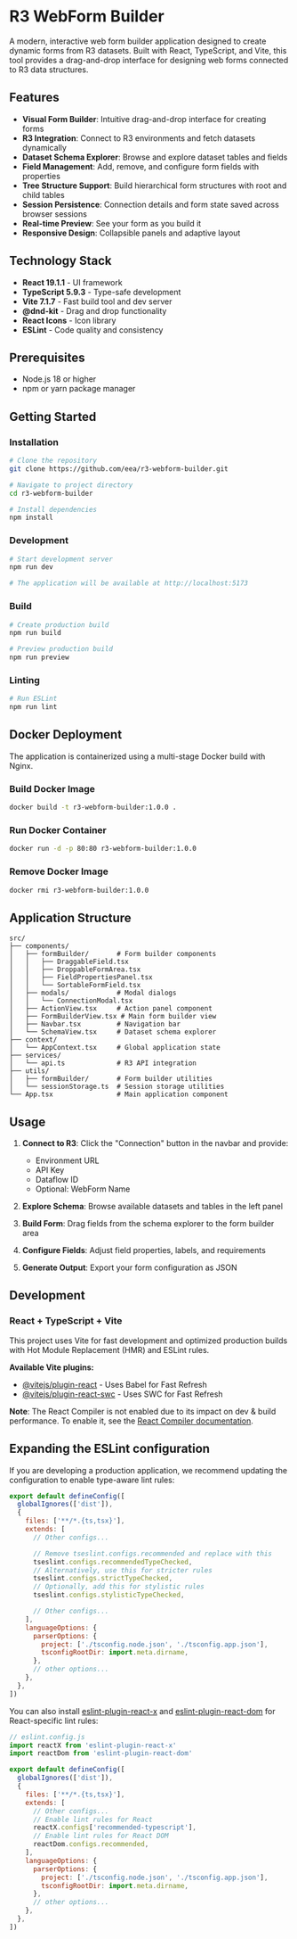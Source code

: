 # R3 WebForm Builder

A modern, interactive web form builder application designed to create dynamic forms from R3 datasets. Built with React, TypeScript, and Vite, this tool provides a drag-and-drop interface for designing web forms connected to R3 data structures.

## Features

- **Visual Form Builder**: Intuitive drag-and-drop interface for creating forms
- **R3 Integration**: Connect to R3 environments and fetch datasets dynamically
- **Dataset Schema Explorer**: Browse and explore dataset tables and fields
- **Field Management**: Add, remove, and configure form fields with properties
- **Tree Structure Support**: Build hierarchical form structures with root and child tables
- **Session Persistence**: Connection details and form state saved across browser sessions
- **Real-time Preview**: See your form as you build it
- **Responsive Design**: Collapsible panels and adaptive layout

## Technology Stack

- **React 19.1.1** - UI framework
- **TypeScript 5.9.3** - Type-safe development
- **Vite 7.1.7** - Fast build tool and dev server
- **@dnd-kit** - Drag and drop functionality
- **React Icons** - Icon library
- **ESLint** - Code quality and consistency

## Prerequisites

- Node.js 18 or higher
- npm or yarn package manager

## Getting Started

### Installation

```bash
# Clone the repository
git clone https://github.com/eea/r3-webform-builder.git

# Navigate to project directory
cd r3-webform-builder

# Install dependencies
npm install
```

### Development

```bash
# Start development server
npm run dev

# The application will be available at http://localhost:5173
```

### Build

```bash
# Create production build
npm run build

# Preview production build
npm run preview
```

### Linting

```bash
# Run ESLint
npm run lint
```

## Docker Deployment

The application is containerized using a multi-stage Docker build with Nginx.

### Build Docker Image

```bash
docker build -t r3-webform-builder:1.0.0 .
```

### Run Docker Container

```bash
docker run -d -p 80:80 r3-webform-builder:1.0.0
```

### Remove Docker Image

```bash
docker rmi r3-webform-builder:1.0.0
```

## Application Structure

```
src/
├── components/
│   ├── formBuilder/       # Form builder components
│   │   ├── DraggableField.tsx
│   │   ├── DroppableFormArea.tsx
│   │   ├── FieldPropertiesPanel.tsx
│   │   └── SortableFormField.tsx
│   ├── modals/            # Modal dialogs
│   │   └── ConnectionModal.tsx
│   ├── ActionView.tsx     # Action panel component
│   ├── FormBuilderView.tsx # Main form builder view
│   ├── Navbar.tsx         # Navigation bar
│   └── SchemaView.tsx     # Dataset schema explorer
├── context/
│   └── AppContext.tsx     # Global application state
├── services/
│   └── api.ts             # R3 API integration
├── utils/
│   ├── formBuilder/       # Form builder utilities
│   └── sessionStorage.ts  # Session storage utilities
└── App.tsx                # Main application component
```

## Usage

1. **Connect to R3**: Click the "Connection" button in the navbar and provide:
   - Environment URL
   - API Key
   - Dataflow ID
   - Optional: WebForm Name

2. **Explore Schema**: Browse available datasets and tables in the left panel

3. **Build Form**: Drag fields from the schema explorer to the form builder area

4. **Configure Fields**: Adjust field properties, labels, and requirements

5. **Generate Output**: Export your form configuration as JSON

## Development

### React + TypeScript + Vite

This project uses Vite for fast development and optimized production builds with Hot Module Replacement (HMR) and ESLint rules.

**Available Vite plugins:**
- [@vitejs/plugin-react](https://github.com/vitejs/vite-plugin-react/blob/main/packages/plugin-react) - Uses Babel for Fast Refresh
- [@vitejs/plugin-react-swc](https://github.com/vitejs/vite-plugin-react/blob/main/packages/plugin-react-swc) - Uses SWC for Fast Refresh

**Note**: The React Compiler is not enabled due to its impact on dev & build performance. To enable it, see the [React Compiler documentation](https://react.dev/learn/react-compiler/installation).

## Expanding the ESLint configuration

If you are developing a production application, we recommend updating the configuration to enable type-aware lint rules:

```js
export default defineConfig([
  globalIgnores(['dist']),
  {
    files: ['**/*.{ts,tsx}'],
    extends: [
      // Other configs...

      // Remove tseslint.configs.recommended and replace with this
      tseslint.configs.recommendedTypeChecked,
      // Alternatively, use this for stricter rules
      tseslint.configs.strictTypeChecked,
      // Optionally, add this for stylistic rules
      tseslint.configs.stylisticTypeChecked,

      // Other configs...
    ],
    languageOptions: {
      parserOptions: {
        project: ['./tsconfig.node.json', './tsconfig.app.json'],
        tsconfigRootDir: import.meta.dirname,
      },
      // other options...
    },
  },
])
```

You can also install [eslint-plugin-react-x](https://github.com/Rel1cx/eslint-react/tree/main/packages/plugins/eslint-plugin-react-x) and [eslint-plugin-react-dom](https://github.com/Rel1cx/eslint-react/tree/main/packages/plugins/eslint-plugin-react-dom) for React-specific lint rules:

```js
// eslint.config.js
import reactX from 'eslint-plugin-react-x'
import reactDom from 'eslint-plugin-react-dom'

export default defineConfig([
  globalIgnores(['dist']),
  {
    files: ['**/*.{ts,tsx}'],
    extends: [
      // Other configs...
      // Enable lint rules for React
      reactX.configs['recommended-typescript'],
      // Enable lint rules for React DOM
      reactDom.configs.recommended,
    ],
    languageOptions: {
      parserOptions: {
        project: ['./tsconfig.node.json', './tsconfig.app.json'],
        tsconfigRootDir: import.meta.dirname,
      },
      // other options...
    },
  },
])
```
